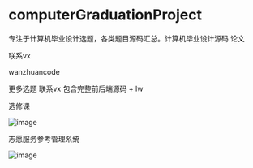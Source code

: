 # computerGraduationProject
专注于计算机毕业设计选题，各类题目源码汇总。计算机毕业设计源码 论文

联系vx

wanzhuancode

更多选题 联系vx 包含完整前后端源码 + lw

选修课

![image](https://github.com/user-attachments/assets/f8beddc2-59a3-42df-8431-61ac2b317e05)


志愿服务参考管理系统

![image](https://github.com/user-attachments/assets/36bcd130-1fc9-494e-bd88-b8d5c632a391)


